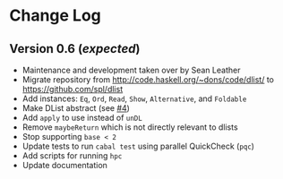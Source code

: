 
Change Log
==========

Version 0.6 (*expected*)
-------------------------

* Maintenance and development taken over by Sean Leather
* Migrate repository from http://code.haskell.org/~dons/code/dlist/ to
  https://github.com/spl/dlist
* Add instances: `Eq`, `Ord`, `Read`, `Show`, `Alternative`, and `Foldable`
* Make DList abstract (see [#4](https://github.com/spl/dlist/issues/4))
* Add `apply` to use instead of `unDL`
* Remove `maybeReturn` which is not directly relevant to dlists
* Stop supporting `base < 2`
* Update tests to run `cabal test` using parallel QuickCheck (`pqc`)
* Add scripts for running `hpc`
* Update documentation

